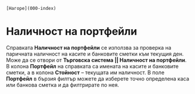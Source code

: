 ```{only} html
[Нагоре](000-index)
```

# Наличност на портфейли

Справката **Наличност на портфейли** се използва за проверка на паричната наличност на касите и банковите сметки към текущия ден. Може да се отвори от **Търговска система || Наличност на портфейли**. В колона **Портфейл** на справката са имената на касите и банковите сметки, а в колона **Стойност** – текущата им наличност. В поле **Портфейл** в бързия филтър можете да изберете точно определена каса или банкова сметка и да филтрирате по нея.
